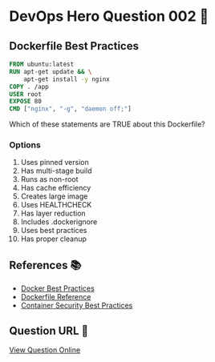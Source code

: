 # DevOps Hero Question 002 🐳

## Dockerfile Best Practices

```dockerfile
FROM ubuntu:latest
RUN apt-get update && \
    apt-get install -y nginx
COPY . /app
USER root
EXPOSE 80
CMD ["nginx", "-g", "daemon off;"]
```

Which of these statements are TRUE about this Dockerfile?

### Options
1. Uses pinned version
2. Has multi-stage build
3. Runs as non-root
4. Has cache efficiency
5. Creates large image
6. Uses HEALTHCHECK
7. Has layer reduction
8. Includes .dockerignore
9. Uses best practices
10. Has proper cleanup

## References 📚
- [Docker Best Practices](https://docs.docker.com/develop/develop-images/dockerfile_best-practices/)
- [Dockerfile Reference](https://docs.docker.com/engine/reference/builder/)
- [Container Security Best Practices](https://sysdig.com/blog/dockerfile-best-practices/)

## Question URL 🔗
[View Question Online](https://blog.session.it/quiz/decks/devops-hero/questions/002-question)